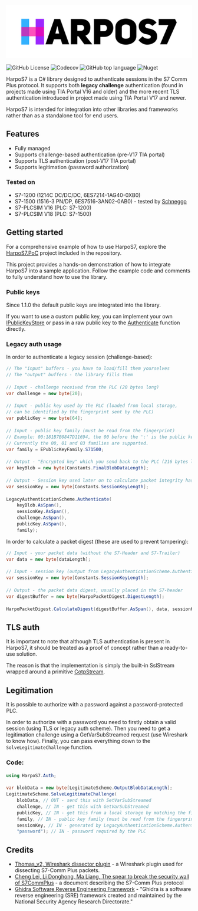 ![Logo](tools/padded-logo.png)

![GitHub License](https://img.shields.io/github/license/StereoKit/StereoKit)
![Codecov](https://img.shields.io/codecov/c/github/bonk-dev/HarpoS7?token=37FRE22MLI)
![GitHub top language](https://img.shields.io/github/languages/top/bonk-dev/HarpoS7)
![Nuget](https://img.shields.io/nuget/v/HarpoS7)


HarpoS7 is a C# library designed to authenticate sessions in the S7 Comm Plus protocol. It supports both **legacy
challenge** authentication (found in projects made using TIA Portal V16 and older) and the more recent TLS 
authentication introduced in project made using TIA Portal V17 and newer.

HarpoS7 is intended for integration into other libraries and frameworks rather than as a standalone tool 
for end users.

## Features
- Fully managed
- Supports challenge-based authentication (pre-V17 TIA portal)
- Supports TLS authentication (post-V17 TIA portal)
- Supports legitimation (password authorization)

### Tested on
- S7-1200 (1214C DC/DC/DC, 6ES7214-1AG40-0XB0)
- S7-1500 (1516-3 PN/DP, 6ES7516-3AN02-0AB0) - tested by [Schneggo](https://github.com/Schneggo)
- S7-PLCSIM V16 (PLC: S7-1200)
- S7-PLCSIM V18 (PLC: S7-1500)

## Getting started
For a comprehensive example of how to use HarpoS7, explore the [HarpoS7.PoC](HarpoS7.PoC) project included in
the repository.

This project provides a hands-on demonstration of how to integrate HarpoS7 into a sample application. Follow 
the example code and comments to fully understand how to use the library.

### Public keys
Since 1.1.0 the default public keys are integrated into the library.

If you want to use a custom public key, you can implement your own 
[IPublicKeyStore](HarpoS7.PublicKeys/Interfaces/IPublicKeyStore.cs)
or pass in a raw public key to the [Authenticate](HarpoS7/Auth/LegacyAuthenticationScheme.cs) 
function directly.

### Legacy auth usage
In order to authenticate a legacy session (challenge-based):
```csharp
// The "input" buffers - you have to load/fill them yourselves
// The "output" buffers - the library fills them

// Input - challenge received from the PLC (20 bytes long)
var challenge = new byte[20];

// Input - public key used by the PLC (loaded from local storage, 
// can be identified by the fingerprint sent by the PLC)
var publicKey = new byte[64];

// Input - public key family (must be read from the fingerprint)
// Example: 00:181B7B0847D11694, the 00 before the ':' is the public key family
// Currently the 00, 01 and 03 families are supported.
var family = EPublicKeyFamily.S71500;

// Output - "Encrypted key" which you send back to the PLC (216 bytes long)
var keyBlob = new byte[Constants.FinalBlobDataLength];

// Output - Session key used later on to calculate packet integrity hashes (24 bytes long)
var sessionKey = new byte[Constants.SessionKeyLength];

LegacyAuthenticationScheme.Authenticate(
    keyBlob.AsSpan(),
    sessionKey.AsSpan(),
    challenge.AsSpan(),
    publicKey.AsSpan(),
    family);
```

In order to calculate a packet digest (these are used to prevent tampering):
```csharp
// Input - your packet data (without the S7-Header and S7-Trailer)
var data = new byte[dataLength];

// Input - session key (output from LegacyAuthenticationScheme.Authenticate)
var sessionKey = new byte[Constants.SessionKeyLength];

// Output - the packet data digest, usually placed in the S7-header
var digestBuffer = new byte[HarpoPacketDigest.DigestLength];

HarpoPacketDigest.CalculateDigest(digestBuffer.AsSpan(), data, sessionKey);
```

## TLS auth
It is important to note that although TLS authentication is present in HarpoS7, it should be treated as a proof
of concept rather than a ready-to-use solution. 

The reason is that the implementation is simply the built-in SslStream
wrapped around a primitive [CotpStream](HarpoS7/Transport/CotpStream.cs).

## Legitimation
It is possible to authorize with a password against a password-protected PLC.

In order to authorize with a password you need to firstly obtain a valid session (using TLS or legacy auth scheme).
Then you need to get a legitimation challenge using a GetVarSubStreamed request (use Wireshark to know how).
Finally, you can pass everything down to the ```SolveLegitimateChallenge``` function.

### Code:
```csharp
using HarpoS7.Auth;

var blobData = new byte[LegitimateScheme.OutputBlobDataLength];
LegitimateScheme.SolveLegitimateChallenge(
    blobData, // OUT - send this with SetVarSubStreamed
    challenge, // IN - get this with GetVarSubStreamed
    publicKey, // IN - get this from a local storage by matching the fingerprint sent by the PLC
    family, // IN - public key family (must be read from the fingerprint)
    sessionKey, // IN - generated by LegacyAuthenticationScheme.Authenticate (TODO: check TLS)
    "password"); // IN - password required by the PLC
```

## Credits
- [Thomas_v2, Wireshark dissector plugin](https://sourceforge.net/projects/s7commwireshark/) - a Wireshark plugin used 
  for dissecting S7-Comm Plus packets.
- [Cheng Lei, Li Donghong, Ma Liang, The spear to break the security wall of S7CommPlus](https://www.blackhat.com/docs/eu-17/materials/eu-17-Lei-The-Spear-To-Break%20-The-Security-Wall-Of-S7CommPlus-wp.pdf) - a document describing the S7-Comm Plus protocol
- [Ghidra Software Reverse Engineering Framework](https://github.com/NationalSecurityAgency/ghidra) - "Ghidra is a software reverse engineering (SRE) framework created and maintained by the National Security Agency Research Directorate."
